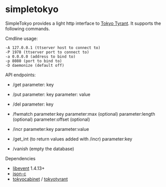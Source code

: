 simpletokyo
===========

SimpleTokyo provides a light http interface to [Tokyo Tyrant](http://fallabs.com/tokyotyrant/). It supports
the following commands.

Cmdline usage:

    -A 127.0.0.1 (ttserver host to connect to)
    -P 1978 (ttserver port to connect to)
    -a 0.0.0.0 (address to bind to)
    -p 8080 (port to bind to)
    -D daemonize (default off)

API endpoints:

 * /get
  parameter: key
 
 * /put
  parameter: key
  parameter: value
 
 * /del
  parameter: key
 
 * /fwmatch
  parameter:key
  parameter:max (optional)
  parameter:length (optional)
  parameter:offset (optional)

 * /incr
  parameter:key
  parameter:value

 * /get_int (to return values added with /incr)
  parameter:key
 
 * /vanish (empty the database)

Dependencies

 * [libevent](http://monkey.org/~provos/libevent/) 1.4.13+
 * [json-c](http://oss.metaparadigm.com/json-c/)
 * [tokyocabinet](http://fallabs.com/tokyocabinet/) / [tokyotyrant](http://fallabs.com/tokyotyrant/)
